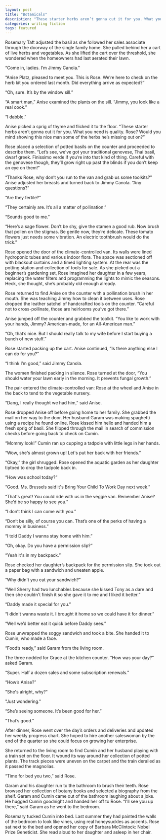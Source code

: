 ```yaml
---
layout: post
title: "Botanicals"
description: "These starter herbs aren’t gonna cut it for you. What you need is quality."
categories: writing fiction
tags: featured
---
```


Rosemary Taft adjusted the basil as she followed her sales associate through the doorway of the single family home. She pulled behind her a cart of live herbs and vegetables. As she lifted the cart over the threshold, she wondered when the homeowners had last aerated their lawn.

“Come in, ladies. I’m Jimmy Canola.”

“Anise Platz, pleased to meet you. This is Rose. We’re here to check on the herb kit you ordered last month. Did everything arrive as expected?”

“Oh, sure. It’s by the window sill.”

“A smart man,” Anise examined the plants on the sill. “Jimmy, you look like a real cook.”

“I dabble.”

Anise picked a sprig of thyme and flicked it to the floor. “These starter herbs aren’t gonna cut it for you. What you need is quality. Rose? Would you mind showing this nice man some of the herbs he’s missing out on?”

Rose placed a selection of potted basils on the counter and proceeded to describe them. “Let’s see, we’ve got your traditional genovese, Thai basil, dwarf greek. Finissimo verde if you’re into that kind of thing. Careful with the genovese though, they’ll grow right up past the blinds if you don’t keep an eye on them!”

“Thanks Rose, why don’t you run to the van and grab us some toolkits?” Anise adjusted her breasts and turned back to Jimmy Canola. “Any questions?”

“Are they fertile?”

“They certainly are. It’s all a matter of pollination.”

“Sounds good to me.”

“Here’s a sage flower. Don’t be shy, give the stamen a good rub. Now brush that pollen on the stigmas. Be gentle now, they’re delicate. These tomato flowers just needs some vibration. An electric toothbrush would do the trick.”

Rose opened the door of the climate-controlled van. Its walls were lined hydroponic tubes and various indoor flora. The space was sectioned off with blackout curtains and a timed lighting system. At the rear was the potting station and collection of tools for sale. As she picked out a beginner’s gardening set, Rose imagined her daughter in a few years, replacing the water filters and programming the lights to mimic the seasons. Heck, she thought, she’s probably old enough already.

Rose returned to find Anise on the counter with a pollination brush in her mouth. She was teaching Jimmy how to clean it between uses. Rose dropped the leather satchel of handcrafted tools on the counter. “Careful not to cross-pollinate, those are heirlooms you’ve got there.”

Anise jumped off the counter and grabbed the toolkit. “You like to work with your hands, Jimmy? American-made, for an All-American man.”

“Oh, that’s nice. But I should really talk to my wife before I start buying a bunch of new stuff.”

Rose started packing up the cart. Anise continued, “Is there anything else I can do for you?”

“I think I’m good,” said Jimmy Canola.

The women finished packing in silence. Rose turned at the door, “You should water your lawn early in the morning. It prevents fungal growth.”

The pair entered the climate-controlled van: Rose at the wheel and Anise in the back to tend to the vegetable nursery.

“Dang, I really thought we had him,” said Anise.

Rose dropped Anise off before going home to her family. She grabbed the mail on her way to the door. Her husband Garam was making spaghetti using a recipe he found online. Rose kissed him hello and handed him a fresh sprig of basil. She flipped through the mail in search of commission checks before going back to check on Cumin.

“Mommy look!” Cumin ran up cupping a tadpole with little legs in her hands.

“Wow, she's almost grown up! Let's put her back with her friends.”

“Okay,” the girl shrugged. Rose opened the aquatic garden as her daughter tiptoed to drop the tadpole back in.

“How was school today?”

“Good. Ms. Brussels said it's Bring Your Child To Work Day next week.”

“That's great! You could ride with us in the veggie van. Remember Anise? She’d be so happy to see you.”

“I don’t think I can come with you.”

“Don’t be silly, of course you can. That’s one of the perks of having a mommy in business.”

“I told Daddy I wanna stay home with him.”

“Oh, okay. Do you have a permission slip?”

“Yeah it's in my backpack.”

Rose checked her daughter’s backpack for the permission slip. She took out a paper bag with a sandwich and uneaten apple.

“Why didn't you eat your sandwich?”

“Well Sherry had two lunchables because she kissed Tony as a dare and then she couldn't finish it so she gave it to me and I liked it better.”

“Daddy made it special for you.”

“I didn't wanna waste it. I brought it home so we could have it for dinner.”

“Well we’d better eat it quick before Daddy sees.”

Rose unwrapped the soggy sandwich and took a bite. She handed it to Cumin, who made a face.

“Food’s ready,” said Garam from the living room.

The three nodded for Grace at the kitchen counter. “How was your day?” asked Garam.

“Super. Half a dozen sales and some subscription renewals.”

“How’s Anise?”

"She's alright, why?"

"Just wondering."

“She’s seeing someone. It’s been good for her.”

“That’s good.”

After dinner, Rose went over the day’s orders and deliveries and updated her weekly progress chart. She hoped to hire another saleswoman by the end of the quarter so she could focus on growing her enterprise.

She returned to the living room to find Cumin and her husband playing with a train set on the floor. It wound its way around her collection of potted plants. The track pieces were uneven on the carpet and the train derailed as it passed the magnolias.

“Time for bed you two,” said Rose.

Garam and his daughter run to the bathroom to brush their teeth. Rose browsed her collection of botany books and selected a biography from the shelf. Garam and Cumin came out of the bathroom laughing about a joke. He hugged Cumin goodnight and handed her off to Rose. “I'll see you up there,” said Garam as he went to the bedroom.

Rosemary tucked Cumin into bed. Last summer they had painted the walls of the bedroom to look like vines, using real honeysuckles as accents. Rose sat next to the bed and opened her copy of Barbara McClintock: Nobel Prize Geneticist. She read aloud to her daughter and asleep in her chair.
